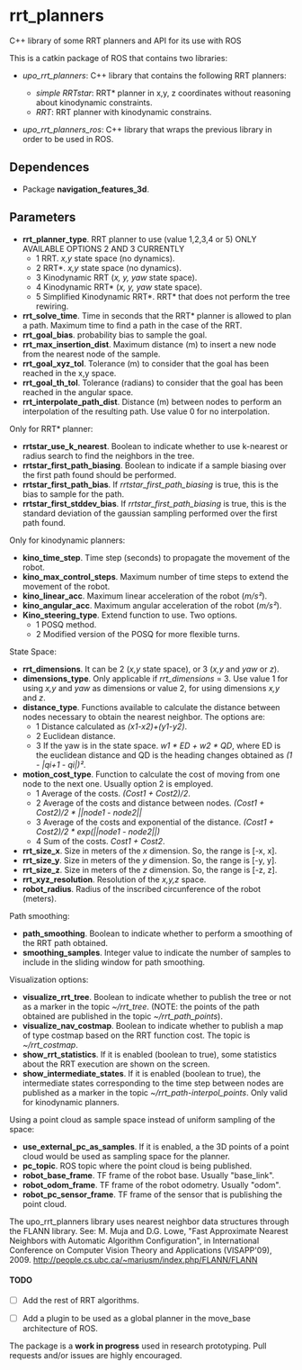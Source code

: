 # rrt_planners
C++ library of some RRT planners and API for its use with ROS

This is a catkin package of ROS that contains two libraries:

* *upo_rrt_planners*: C++ library that contains the following RRT planners:

	- *simple RRTstar*: RRT* planner in x,y, z coordinates without reasoning about kinodynamic constraints.
	- *RRT*: RRT planner with kinodynamic constrains.

* *upo_rrt_planners_ros*: C++ library that wraps the previous library in order to be used in ROS. 


## Dependences

* Package **navigation_features_3d**.

## Parameters

* **rrt_planner_type**. RRT planner to use (value 1,2,3,4 or 5) ONLY AVAILABLE OPTIONS 2 AND 3 CURRENTLY
	- 1 RRT. *x,y* state space (no dynamics).
	- 2 RRT*. *x,y* state space (no dynamics).
	- 3 Kinodynamic RRT (*x, y, yaw* state space).
	- 4 Kinodynamic RRT* (*x, y, yaw* state space).
	- 5 Simplified Kinodynamic RRT*. RRT* that does not perform the tree rewiring.
* **rrt_solve_time**. Time in seconds that the RRT* planner is allowed to plan a path. Maximum time to find a path in the case of the RRT.
* **rrt_goal_bias**. probability bias to sample the goal.
* **rrt_max_insertion_dist**. Maximum distance (m) to insert a new node from the nearest node of the sample.
* **rrt_goal_xyz_tol**. Tolerance (m) to consider that the goal has been reached in the x,y space.
* **rrt_goal_th_tol**. Tolerance (radians) to consider that the goal has been reached in the angular space.
* **rrt_interpolate_path_dist**. Distance (m) between nodes to perform an interpolation of the resulting path. Use value 0 for no interpolation.

Only for RRT* planner:
* **rrtstar_use_k_nearest**. Boolean to indicate whether to use k-nearest or radius search to find the neighbors in the tree.
* **rrtstar_first_path_biasing**. Boolean to indicate if a sample biasing over the first path found should be performed.
* **rrtstar_first_path_bias**. If *rrtstar_first_path_biasing* is true, this is the bias to sample for the path.
* **rrtstar_first_stddev_bias**. If *rrtstar_first_path_biasing* is true, this is the standard deviation of the gaussian sampling performed over the first path found.


Only for kinodynamic planners:
* **kino_time_step**. Time step (seconds) to propagate the movement of the robot.
* **kino_max_control_steps**. Maximum number of time steps to extend the movement of the robot.
* **kino_linear_acc**. Maximum linear acceleration of the robot (*m/s²*).
* **kino_angular_acc**. Maximum angular acceleration of the robot (*m/s²*).
* **Kino_steering_type**. Extend function to use. Two options.
	- 1 POSQ method.
	- 2 Modified version of the POSQ for more flexible turns.

State Space:
* **rrt_dimensions**. It can be 2 (*x,y* state space), or 3 (*x,y* and *yaw* or *z*).
* **dimensions_type**. Only applicable if *rrt_dimensions* = 3. Use value 1 for using *x,y* and *yaw* as dimensions or value 2, for using dimensions *x,y* and *z*.
* **distance_type**. Functions available to calculate the distance between nodes necessary to obtain the nearest neighbor. The options are:
	- 1 Distance calculated as *(x1-x2)+(y1-y2)*.
	- 2 Euclidean distance.
	- 3 If the yaw is in the state space. *w1 * ED + w2 * QD*, where ED is the euclidean distance and QD is the heading changes obtained as *(1 - |qi+1 - qi|)²*. 
* **motion_cost_type**. Function to calculate the cost of moving from one node to the next one. Usually option 2 is employed.
	- 1 Average of the costs. *(Cost1 + Cost2)/2*.
	- 2 Average of the costs and distance between nodes. *(Cost1 + Cost2)/2 * ||node1 - node2||*
	- 3 Average of the costs and exponential of the distance. *(Cost1 + Cost2)/2 * exp(||node1 - node2||)*
	- 4 Sum of the costs. *Cost1 + Cost2*.
* **rrt_size_x**. Size in meters of the *x* dimension. So, the range is [-x, x].
* **rrt_size_y**. Size in meters of the *y* dimension. So, the range is [-y, y].
* **rrt_size_z**. Size in meters of the *z* dimension. So, the range is [-z, z].
* **rrt_xyz_resolution**. Resolution of the *x,y,z* space.
* **robot_radius**. Radius of the inscribed circunference of the robot (meters).

Path smoothing:
* **path_smoothing**. Boolean to indicate whether to perform a smoothing of the RRT path obtained.
* **smoothing_samples**. Integer value to indicate the number of samples to include in the sliding window for path smoothing.

Visualization options:
* **visualize_rrt_tree**. Boolean to indicate whether to publish the tree or not as a marker in the topic *~/rrt_tree*. (NOTE: the points of the path obtained are published in the topic *~/rrt_path_points*).
* **visualize_nav_costmap**. Boolean to indicate whether to publish a map of type costmap based on the RRT function cost. The topic is *~/rrt_costmap*.
* **show_rrt_statistics**. If it is enabled (boolean to true), some statistics about the RRT execution are shown on the screen.
* **show_intermediate_states**. If it is enabled (boolean to true), the intermediate states corresponding to the time step between nodes are published as a marker in the topic *~/rrt_path-interpol_points*. Only valid for kinodynamic planners.

Using a point cloud as sample space instead of uniform sampling of the space:
* **use_external_pc_as_samples**. If it is enabled, a the 3D points of a point cloud would be used as sampling space for the planner.
* **pc_topic**. ROS topic where the point cloud is being published.
* **robot_base_frame**. TF frame of the robot base. Usually "base_link".
* **robot_odom_frame**. TF frame of the robot odometry. Usually "odom".
* **robot_pc_sensor_frame**. TF frame of the sensor that is publishing the point cloud.


The upo_rrt_planners library uses nearest neighbor data structures through the FLANN library. See: M. Muja and D.G. Lowe, "Fast Approximate Nearest Neighbors with Automatic Algorithm Configuration", in International Conference on Computer Vision Theory and Applications (VISAPP'09), 2009. http://people.cs.ubc.ca/~mariusm/index.php/FLANN/FLANN

#### TODO 
- [ ] Add the rest of RRT algorithms.
- [ ] Add a plugin to be used as a global planner in the move_base architecture of ROS.


The package is a **work in progress** used in research prototyping. Pull requests and/or issues are highly encouraged.
